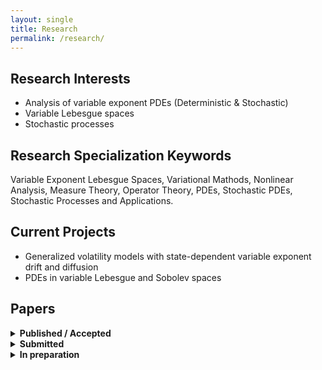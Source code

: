 ```yaml
---
layout: single
title: Research
permalink: /research/
---
```


## Research Interests
- Analysis of variable exponent PDEs (Deterministic & Stochastic)
- Variable Lebesgue spaces
- Stochastic processes

## Research Specialization Keywords
Variable Exponent Lebesgue Spaces, Variational Mathods, Nonlinear Analysis, Measure Theory, Operator Theory, PDEs, Stochastic PDEs, Stochastic Processes and Applications.

## Current Projects
- Generalized volatility models with state-dependent variable exponent drift and diffusion
- PDEs in variable Lebesgue and Sobolev spaces

## Papers

<!-- (The list is numbered automatically by <ol>…</ol>. Items stay numbered even when the section is collapsed. -->
<!-- (You can add DOI/arXiv/PDF links inside each <li> as needed. -->

<details class="hover-open">
  <summary><strong>Published / Accepted</strong></summary>

  <ol>
    <li><strong>Existence and Multiplicity of Solutions for a Discrete Fourth-Order Boundary Value Problem</strong> (with M. Boroun, S. Heidarkhani), <em>Journal of Nonlinear Evolution Equations and Applications</em>, Accepted (2025).</li>
    <li><strong>Three Solutions for a Double-Phase Variable-Exponent Kirchhoff Problem</strong>, <em>Mathematics</em> 13(15) (2025), 2462.</li>
    <li><strong>Singular p(x)-Laplacian equation with application to boundary layer theory</strong>, <em>Applicable Analysis</em> 104(13) (2025), 2546–2566.</li>
    <li><strong>On a –Kirchhoff-type Equation with Singular and Superlinear Nonlinearities</strong>, <em>Differential Equations and Dynamical Systems</em>, 2024.</li>
    <li><strong>Existence results for a class of singular –Kirchhoff equations</strong>, <em>Complex Variables and Elliptic Equations</em> 70(7) (2025), 1222–1253.</li>
    <li><strong>On an anisotropic p(·)-Laplace equation with variable singular and sublinear nonlinearities</strong>, <em>Communications in Analysis and Mechanics</em> 16(3) (2024), 554–577.</li>
    <li><strong>On a p(x)-Kirchhoff Problem with Variable Singular and Sublinear Exponents</strong>, <em>Taiwanese Journal of Mathematics</em> 29(2) (2025), 379–402.</li>
    <li><strong>Multiple solutions for a class of –Kirchhoff-type equations</strong> (with S. Heidarkhani, A. Ghobadi), <em>Applied Mathematics E-Notes</em> 22 (2022), 160–168.</li>
    <li><strong>Solutions of Ginzburg–Landau-type equations involving variable exponent</strong>, <em>Thai Journal of Mathematics</em> 20(1) (2022), 369–384.</li>
    <li><strong>Critical points approaches to a nonlocal elliptic problem driven by –biharmonic operator</strong> (with S. Heidarkhani, S. Moradi), <em>Georgian Mathematical Journal</em> 29(1) (2021), 55–69.</li>
    <li><strong>A Class of Nonlocal Elliptic Equations in Orlicz–Sobolev Spaces</strong> (with B. Suer, V. Turut), <em>Journal of Abstract and Computational Mathematics</em> 6(2) (2021), 16–29.</li>
    <li><strong>On a nonlocal problem with indefinite weights in Orlicz–Sobolev space</strong> (with N. T. Chung), <em>Communications of the Korean Mathematical Society</em> 35(2) (2020), 517–532.</li>
    <li><strong>A variational approach to the existence of infinitely many solutions for difference equations</strong> (with M. K. Moghadam, S. Tersian), <em>Journal of New Research in Mathematics</em> 5(22) (2020), 99–110.</li>
    <li><strong>A topological result for a class of anisotropic difference equations</strong>, <em>Annals of the University of Craiova – Mathematics and Computer Science Series</em> 46(2) (2019), 328–343.</li>
    <li><strong>On some classes of nonlocal problems in Musielak–Sobolev spaces</strong>, <em>Southeast Asian Bulletin of Mathematics</em> 43 (2019), 791–814.</li>
    <li><strong>Positive ground state solutions to a nonlocal singular elliptic problem</strong>, <em>Canadian Journal of Applied Mathematics</em> 1(1) (2019), 1–14.</li>
    <li><strong>On a nonlocal problem involving a nonstandard nonhomogeneous differential operator</strong> (with B. Suer), <em>Journal of Elliptic and Parabolic Equations</em> 5(1) (2019), 47–67.</li>
    <li><strong>On a Robin problem in Orlicz–Sobolev spaces</strong> (with K. Suslu), <em>TWMS Journal of Applied and Engineering Mathematics</em> 9(2) (2019), 246–256.</li>
    <li><strong>Solutions to –Laplace type equations via nonvariational techniques</strong>, <em>Opuscula Mathematica</em> 38(3) (2018), 291–305.</li>
    <li><strong>Multivalued elliptic operators with nonstandard growth</strong> (with A. Pankov), <em>Advances in Nonlinear Analysis</em> 7(1) (2018), 35–48.</li>
    <li><strong>Existence results to a nonlinear –Laplacian difference equation</strong> (with M. K. Moghadam), <em>Journal of Difference Equations and Applications</em> 23(10) (2017), 1652–1669.</li>
    <li><strong>On a nonlocal Neumann problem in Orlicz–Sobolev spaces</strong>, <em>Journal of Nonlinear Functional Analysis</em> 2017 (2017), Article ID 42, 1–11.</li>
    <li><strong>Existence results for anisotropic discrete boundary value problems</strong>, <em>Electronic Journal of Differential Equations</em> 148 (2016), 1–11.</li>
    <li><strong>On a nonlocal problem involving the generalized anisotropic p(⋅)-Laplace operator</strong>, <em>Annals of the University of Craiova – Mathematics and Computer Science Series</em> 43(2) (2016), 259–272.</li>
    <li><strong>Solutions to a system of –Kirchhoff discrete boundary value problems</strong>, <em>Nonlinear Studies</em> 23(4) (2016), 665–674.</li>
    <li><strong>Existence of solutions for nonlocal problems in Sobolev–Orlicz spaces via Monotone method</strong> (with R. Mashiyev, N. T. Chung), <em>Electronic Journal of Mathematical Analysis and Applications</em> 4(1) (2016), 63–73.</li>
    <li><strong>Positive periodic solutions of nonlinear differential equations system with nonstandard growth</strong> (with R. Ayazoglu), <em>Applied Mathematics Letters</em> 43 (2015), 5–9.</li>
    <li><strong>Nontrivial solutions of discrete nonlinear equations with variable exponent</strong> (with A. Pankov), <em>Journal of Mathematical Analysis and Applications</em> 431 (2015), 22–33.</li>
    <li><strong>Nontrivial weak solutions of a quasilinear equation involving p-Laplace operator</strong>, <em>British Journal of Mathematics & Computer Science</em> 6(2) (2015), 112–118.</li>
    <li><strong>Existence of solutions for fourth-order elliptic equations of Kirchhoff type</strong> (with F. Wang, Y. An), <em>Journal of Mathematical Analysis and Applications</em> 409(1) (2014), 140–146.</li>
    <li><strong>Existence of three solutions for a quasilinear elliptic equation involving the –Laplacian</strong> (with R. Mashiyev), <em>Sarajevo Journal of Mathematics</em> 10(23) (2014), 1–13.</li>
    <li><strong>Existence and uniqueness of solutions of a nonlocal problem involving the –Laplacian</strong> (with R. Mashiyev), <em>Annals of the University of Craiova – Mathematics and Computer Science Series</em> 41(1) (2014), 30–37.</li>
    <li><strong>Existence results for a nonlocal problem involving the p-Laplacian</strong>, <em>Universal Journal of Applied Mathematics</em> 2(3) (2014), 153–159.</li>
    <li><strong>Ni–Serrin type equations arising from capillarity phenomena with non-standard growth</strong>, <em>Boundary Value Problems</em> (2013), Article 55, 1–18.</li>
    <li><strong>Existence and multiplicity of solutions for Dirichlet problems involving the –Laplacian</strong>, <em>Electronic Journal of Differential Equations</em> 14 (2013), 1–99.</li>
    <li><strong>Existence of solutions for an elliptic equation with nonstandard growth</strong> (with R. Mashiyev, B. Cekic), <em>International Journal of Pure and Applied Mathematics</em> 86(1) (2013), 131–139.</li>
    <li><strong>Solutions of a nonlocal elliptic problem involving –Kirchhoff-type equation</strong>, <em>Applied Mathematics</em> 3(2) (2013), 56–60.</li>
    <li><strong>Existence and uniqueness of solutions for a quasilinear elliptic equation involving p-Laplacian</strong> (with R. Mashiyev), <em>International Journal of Differential Equations and Applications</em> 12(2) (2013), 95–102.</li>
    <li><strong>Existence results for a nonlocal problem involving the p(x)-Laplacian</strong>, <em>Pure and Applied Mathematics Journal</em> 2(1) (2013), 20–27.</li>
    <li><strong>Solutions of nonlocal (p₁(x), p₂(x))-Laplacian equations</strong> (with R. Mashiyev), <em>International Journal of Partial Differential Equations</em>, Vol. 2013, Article ID 364251, 7 pages.</li>
    <li><strong>Existence of weak solutions for a nonlocal problem involving the –Laplace operator</strong>, <em>Universal Journal of Applied Mathematics</em> 1(3) (2013), 192–197.</li>
    <li><strong>Solutions of an anisotropic nonlocal problem involving variable exponent</strong> (with R. Mashiyev, B. Cekic), <em>Advances in Nonlinear Analysis</em> 2(3) (2013), 325–338.</li>
    <li><strong>On an elliptic system of –Kirchhoff-type under Neumann boundary condition</strong> (with Z. Yucedag, R. Mashiyev), <em>Mathematical Modelling and Analysis</em> 17(2) (2012), 161–170.</li>
    <li><strong>p-estimates of vector fields and applications to magnetostatics problems</strong> (with B. Cekic, A. V. Kalinin, R. Mashiyev), <em>Journal of Mathematical Analysis and Applications</em> 389(2) (2012), 838–851.</li>
    <li><strong>Existence and multiplicity of weak solutions for nonuniformly elliptic equations with nonstandard growth</strong> (with R. Mashiyev, B. Cekic, Z. Yucedag), <em>Complex Variables and Elliptic Equations</em> 57(5) (2012), 579–595.</li>
    <li><strong>Existence and multiplicity of solutions of the p(x)-Kirchhoff type equation via genus theory</strong> (with B. Cekic, R. Mashiyev), <em>Mathematical Methods in the Applied Sciences</em> 34(14) (2011), 1751–1759.</li>
    <li><strong>The Nehari manifold approach for a Dirichlet problem involving the –Laplacian</strong> (with R. Mashiyev, S. Ogras, Z. Yucedag), <em>Journal of the Korean Mathematical Society</em> 47(4) (2010), 845–860.</li>
    <li><strong>Existence of solutions for a class of elliptic systems in ℝ<sup>N</sup> involving the (p, q)-Laplacian</strong> (with S. Ogras, R. Mashiyev, Z. Yucedag), <em>Journal of Inequalities and Applications</em>, Article 612938 (2008).</li>
  </ol>
</details>

<!-- (Optional) add more collapsible groups like this: -->
<details class="hover-open">
  <summary><strong>Submitted</strong></summary>

  <ol>
    <li><strong>Existence results for the Cox–Ingersoll–Ross model with variable exponent diffusion.</strong> <em>Under review.</em></li>
    <li><strong>On the geometric Brownian motion with state-dependent variable exponent diffusion term.</strong> <em>Under review.</em></li>
    <li><strong>Monotone operator methods for a class of nonlocal multi-phase variable exponent problems.</strong> <em>Under review.</em></li>
    <li><strong>Existence and Uniqueness Results for a Singular Elliptic Problem Governed by an Anisotropic $(\overset{\rightarrow}{p}(\cdot),\overset{\rightarrow}{q}(\cdot))$-Kirchhoff-Type Operator.</strong> <em>Under review.</em></li>
    <li><strong>Anisotropic Singular Equation with $(\overset{\rightarrow}{p}(\cdot),\overset{\rightarrow}{q}(\cdot))$-Laplacian Operator and Hardy-type Potential.</strong> <em>Under review.</em></li>
    <li><strong>A topological result for a singular double phase variable exponent problem.</strong> <em>Under review.</em></li>
    <li><strong>Variational and nonvariational solutions for double phase variable exponent problems.</strong> <em>Under review.</em></li>
    <li><strong>Nehari manifold approach for a singular multi-phase variable exponent problem.</strong> <em>Under review.</em></li>
    <li><strong>Anisotropic Variable Exponent Kirchhoff-type Equation with Double Singularity</strong> (with B. Cekic, Z. Yucedag). <em>Under review.</em></li>
    <li><strong>Singular Kirchhoff–Ginzburg–Landau-type Equation with Variable Exponent</strong> (with B. Cekic, Z. Yucedag). <em>Under review.</em></li>
    <li><strong>On a $p(x)$-Kirchhoff Equation with Double Singularity Exponent</strong> (with B. Cekic, Z. Yucedag). <em>Under review.</em></li>
    <li><strong>Existence results for a class of double phase singular Kirchhoff-type equations with nonstandard growth</strong> (with A. Razani). <em>Under review.</em></li>
  </ol>
</details>


<details class="hover-open">
  <summary><strong>In preparation</strong></summary>
  <ol>
    <li>—</li>
  </ol>
</details>



